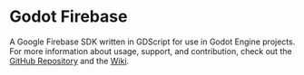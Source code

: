 # Godot Firebase

A Google Firebase SDK written in GDScript for use in Godot Engine projects. For more information about usage, support, and contribution, check out the [GitHub Repository](https://github.com/WolfgangSenff/GodotFirebase) and the [Wiki](https://github.com/WolfgangSenff/GodotFirebase/wiki).
